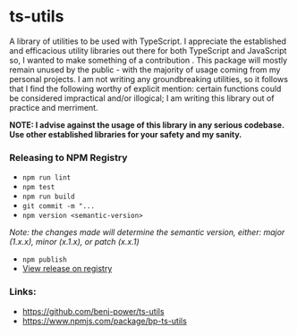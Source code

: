 # ts-utils
A library of utilities to be used with TypeScript. I appreciate the established and efficacious utility
libraries out there for both TypeScript and JavaScript so, I wanted to make something of a contribution
. This package will mostly remain unused by the public - with the majority of usage coming from my
 personal projects. I am not writing any groundbreaking utilities, so it follows that I find the
 following worthy of explicit mention: certain functions could be considered impractical and/or
 illogical; I am writing this library out of practice and merriment.
 
**NOTE: I advise against the usage of this library in any serious codebase. Use other established
libraries for your safety and my sanity.**    

### Releasing to NPM Registry
- `npm run lint`
- `npm test`
- `npm run build`
- `git commit -m "...`
- `npm version <semantic-version>`

_Note: the changes made will determine the semantic version, either: major (1.x.x), minor (x.1.x), or
patch (x.x.1)_
- `npm publish`
- [View release on registry](https://www.npmjs.com/package/bp-ts-utils?activeTab=versions)

### Links:
- https://github.com/benj-power/ts-utils
- https://www.npmjs.com/package/bp-ts-utils